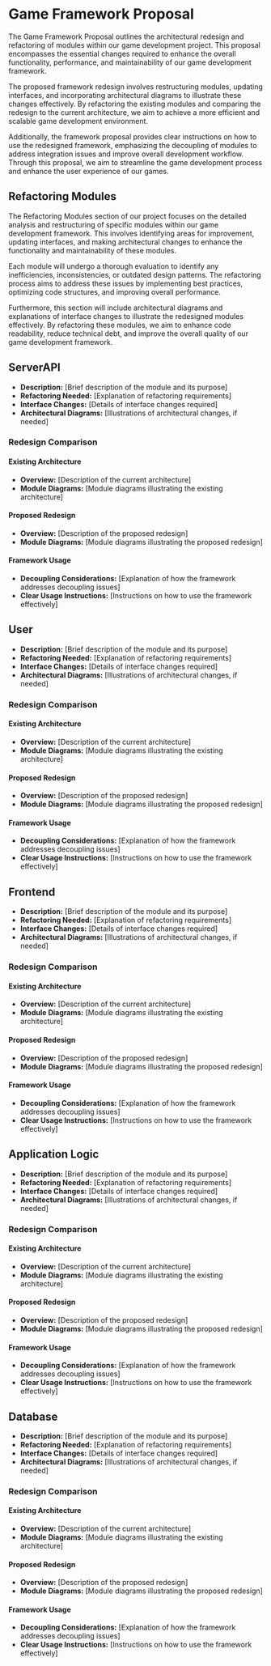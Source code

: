 # Game Framework Proposal

The Game Framework Proposal outlines the architectural redesign and refactoring of modules within our game development project. This proposal encompasses the essential changes required to enhance the overall functionality, performance, and maintainability of our game development framework.

The proposed framework redesign involves restructuring modules, updating interfaces, and incorporating architectural diagrams to illustrate these changes effectively. By refactoring the existing modules and comparing the redesign to the current architecture, we aim to achieve a more efficient and scalable game development environment.

Additionally, the framework proposal provides clear instructions on how to use the redesigned framework, emphasizing the decoupling of modules to address integration issues and improve overall development workflow. Through this proposal, we aim to streamline the game development process and enhance the user experience of our games.

## Refactoring Modules

The Refactoring Modules section of our project focuses on the detailed analysis and restructuring of specific modules within our game development framework. This involves identifying areas for improvement, updating interfaces, and making architectural changes to enhance the functionality and maintainability of these modules.

Each module will undergo a thorough evaluation to identify any inefficiencies, inconsistencies, or outdated design patterns. The refactoring process aims to address these issues by implementing best practices, optimizing code structures, and improving overall performance.

Furthermore, this section will include architectural diagrams and explanations of interface changes to illustrate the redesigned modules effectively. By refactoring these modules, we aim to enhance code readability, reduce technical debt, and improve the overall quality of our game development framework.

## ServerAPI

- **Description:** [Brief description of the module and its purpose]
- **Refactoring Needed:** [Explanation of refactoring requirements]
- **Interface Changes:** [Details of interface changes required]
- **Architectural Diagrams:** [Illustrations of architectural changes, if needed]

### Redesign Comparison

#### Existing Architecture

- **Overview:** [Description of the current architecture]
- **Module Diagrams:** [Module diagrams illustrating the existing architecture]

#### Proposed Redesign

- **Overview:** [Description of the proposed redesign]
- **Module Diagrams:** [Module diagrams illustrating the proposed redesign]

#### Framework Usage

- **Decoupling Considerations:** [Explanation of how the framework addresses decoupling issues]
- **Clear Usage Instructions:** [Instructions on how to use the framework effectively]

## User

- **Description:** [Brief description of the module and its purpose]
- **Refactoring Needed:** [Explanation of refactoring requirements]
- **Interface Changes:** [Details of interface changes required]
- **Architectural Diagrams:** [Illustrations of architectural changes, if needed]

### Redesign Comparison

#### Existing Architecture

- **Overview:** [Description of the current architecture]
- **Module Diagrams:** [Module diagrams illustrating the existing architecture]

#### Proposed Redesign

- **Overview:** [Description of the proposed redesign]
- **Module Diagrams:** [Module diagrams illustrating the proposed redesign]

#### Framework Usage

- **Decoupling Considerations:** [Explanation of how the framework addresses decoupling issues]
- **Clear Usage Instructions:** [Instructions on how to use the framework effectively]

## Frontend 

- **Description:** [Brief description of the module and its purpose]
- **Refactoring Needed:** [Explanation of refactoring requirements]
- **Interface Changes:** [Details of interface changes required]
- **Architectural Diagrams:** [Illustrations of architectural changes, if needed]

### Redesign Comparison

#### Existing Architecture

- **Overview:** [Description of the current architecture]
- **Module Diagrams:** [Module diagrams illustrating the existing architecture]

#### Proposed Redesign

- **Overview:** [Description of the proposed redesign]
- **Module Diagrams:** [Module diagrams illustrating the proposed redesign]

#### Framework Usage

- **Decoupling Considerations:** [Explanation of how the framework addresses decoupling issues]
- **Clear Usage Instructions:** [Instructions on how to use the framework effectively]

## Application Logic

- **Description:** [Brief description of the module and its purpose]
- **Refactoring Needed:** [Explanation of refactoring requirements]
- **Interface Changes:** [Details of interface changes required]
- **Architectural Diagrams:** [Illustrations of architectural changes, if needed]

### Redesign Comparison

#### Existing Architecture

- **Overview:** [Description of the current architecture]
- **Module Diagrams:** [Module diagrams illustrating the existing architecture]

#### Proposed Redesign

- **Overview:** [Description of the proposed redesign]
- **Module Diagrams:** [Module diagrams illustrating the proposed redesign]

#### Framework Usage

- **Decoupling Considerations:** [Explanation of how the framework addresses decoupling issues]
- **Clear Usage Instructions:** [Instructions on how to use the framework effectively]

## Database

- **Description:** [Brief description of the module and its purpose]
- **Refactoring Needed:** [Explanation of refactoring requirements]
- **Interface Changes:** [Details of interface changes required]
- **Architectural Diagrams:** [Illustrations of architectural changes, if needed]

### Redesign Comparison

#### Existing Architecture

- **Overview:** [Description of the current architecture]
- **Module Diagrams:** [Module diagrams illustrating the existing architecture]

#### Proposed Redesign

- **Overview:** [Description of the proposed redesign]
- **Module Diagrams:** [Module diagrams illustrating the proposed redesign]

#### Framework Usage

- **Decoupling Considerations:** [Explanation of how the framework addresses decoupling issues]
- **Clear Usage Instructions:** [Instructions on how to use the framework effectively]